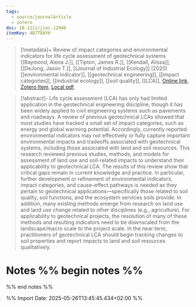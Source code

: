 ```yaml
---
tags:
  - source/journalArticle
  - zotero
doi: 10.1111/jiec.12946
itemKey: 4B7T8AYH
---
```

>[!metadata]+
> Review of impact categories and environmental indicators for life cycle assessment of geotechnical systems
> [[Raymond, Alena J.]], [[Tipton, James R.]], [[Kendall, Alissa]], [[DeJong, Jason T.]], 
> [[Journal of Industrial Ecology]] (2020)
> [[environmental indicator]], [[geotechnical engineering]], [[impact categories]], [[industrial ecology]], [[soil quality]], [[LCA]], 
> [Online link](https://onlinelibrary.wiley.com/doi/abs/10.1111/jiec.12946), [Zotero Item](zotero://select/library/items/4B7T8AYH), [Local pdf](file://C:/Users/aburg/Documents/references/zotero/storage/87BYNVDL/J%20of%20Industrial%20Ecology%20-%202019%20-%20Raymond%20-%20Review%20of%20impact%20categories%20and%20environmental%20indicators%20for%20life%20cycle.pdf), 

>[!abstract]-
>Life cycle assessment (LCA) has only had limited application in the geotechnical engineering discipline, though it has been widely applied to civil engineering systems such as pavements and roadways. A review of previous geotechnical LCAs showed that most studies have tracked a small set of impact categories, such as energy and global warming potential. Accordingly, currently reported environmental indicators may not effectively or fully capture important environmental impacts and tradeoffs associated with geotechnical systems, including those associated with land and soil resources. This research reviewed previous studies, methods, and models for assessment of land use and soil-related impacts to understand their applicability to geotechnical LCA. The results of this review show that critical gaps remain in current knowledge and practice. In particular, further development or refinement of environmental indicators, impact categories, and cause–effect pathways is needed as they pertain to geotechnical applications—specifically those related to soil quality, soil functions, and the ecosystem services soils provide. In addition, many existing methods emerge from research on land use and land use change related to other disciplines (e.g., agriculture). For applicability to geotechnical projects, the resolution of many of these methods and resulting indicators need to be downscaled from the landscape/macro scale to the project scale. In the near term, practitioners of geotechnical LCA should begin tracking changes to soil properties and report impacts to land and soil resources qualitatively.

# Notes %% begin notes %%

%% end notes %%




%% Import Date: 2025-05-26T13:45:45.434+02:00 %%

